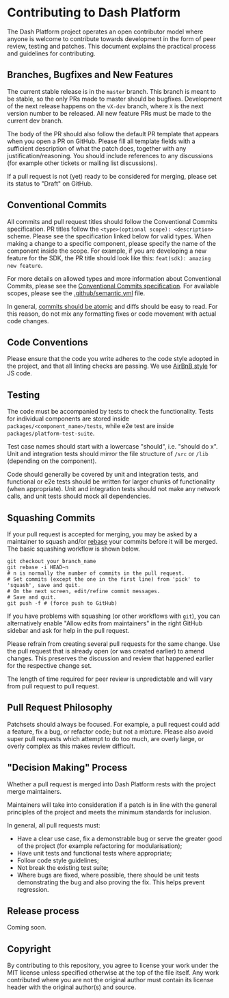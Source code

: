 Contributing to Dash Platform
=============================

The Dash Platform project operates an open contributor model where anyone is
welcome to contribute towards development in the form of peer review, testing
and patches. This document explains the practical process and guidelines for
contributing.


Branches, Bugfixes and New Features
-----------------------------------

The current stable release is in the `master` branch. This branch is meant to be stable, so the
only PRs made to master should be bugfixes. Development of the next release happens
on the `vX-dev` branch, where `X` is the next version number to be released.
All new feature PRs must be made to the current dev branch.

The body of the PR should also follow the default PR template that appears when you
open a PR on GitHub. Please fill all template fields with a sufficient description of what the
patch does, together with any justification/reasoning. You should include references to any
discussions (for example other tickets or mailing list discussions).

If a pull request is not (yet) ready to be considered for merging, please set its status to "Draft" on
GitHub.


Conventional Commits
--------------------

All commits and pull request titles should follow the Conventional Commits specification.
PR titles follow the `<type>(optional scope): <description>` scheme. Please see the specification linked below
for valid types. When making a change to a specific component, please specify the name of
the component inside the scope. For example, if you are developing a new feature for the SDK,
the PR title should look like this: `feat(sdk): amazing new feature`.

For more details on allowed types and more information about Conventional Commits, please see the 
[Conventional Commits specification](https://www.conventionalcommits.org/en/v1.0.0/). For available scopes,
please see the [.github/semantic.yml](.github/semantic.yml) file.

In general, [commits should be atomic](https://en.wikipedia.org/wiki/Atomic_commit#Atomic_commit_convention)
and diffs should be easy to read. For this reason, do not mix any formatting
fixes or code movement with actual code changes.


Code Conventions
----------------

Please ensure that the code you write adheres to the code style adopted in the project, and that all linting checks are passing. We use [AirBnB 
style](https://github.com/airbnb/javascript) for JS code.


Testing
-------

The code must be accompanied by tests to check the functionality. Tests for individual
components are stored inside `packages/<component_name>/tests`, while e2e test are inside
`packages/platform-test-suite`.

Test case names should start with a lowercase "should", i.e. "should do x".
Unit and integration tests should mirror the file structure of `/src` or `/lib` (depending
on the component).

Code should generally be covered by unit and integration tests, and functional or e2e tests should be written for larger chunks of
functionality (when appropriate). Unit and integration
tests should not make any network calls, and unit tests should mock all dependencies.


Squashing Commits
-----------------

If your pull request is accepted for merging, you may be asked by a maintainer
to squash and/or [rebase](https://git-scm.com/docs/git-rebase) your commits
before it will be merged. The basic squashing workflow is shown below.

    git checkout your_branch_name
    git rebase -i HEAD~n
    # n is normally the number of commits in the pull request.
    # Set commits (except the one in the first line) from 'pick' to 'squash', save and quit.
    # On the next screen, edit/refine commit messages.
    # Save and quit.
    git push -f # (force push to GitHub)

If you have problems with squashing (or other workflows with `git`), you can
alternatively enable "Allow edits from maintainers" in the right GitHub
sidebar and ask for help in the pull request.

Please refrain from creating several pull requests for the same change.
Use the pull request that is already open (or was created earlier) to amend
changes. This preserves the discussion and review that happened earlier for
the respective change set.

The length of time required for peer review is unpredictable and will vary from
pull request to pull request.


Pull Request Philosophy
-----------------------

Patchsets should always be focused. For example, a pull request could add a
feature, fix a bug, or refactor code; but not a mixture. Please also avoid super
pull requests which attempt to do too much, are overly large, or overly complex
as this makes review difficult.


"Decision Making" Process
-------------------------

Whether a pull request is merged into Dash Platform rests with the project merge
maintainers.

Maintainers will take into consideration if a patch is in line with the general
principles of the project and meets the minimum standards for inclusion.

In general, all pull requests must:

- Have a clear use case, fix a demonstrable bug or serve the greater good of
  the project (for example refactoring for modularisation);
- Have unit tests and functional tests where appropriate;
- Follow code style guidelines;
- Not break the existing test suite;
- Where bugs are fixed, where possible, there should be unit tests
  demonstrating the bug and also proving the fix. This helps prevent regression.


Release process
---------------

Coming soon.

Copyright
---------

By contributing to this repository, you agree to license your work under the
MIT license unless specified otherwise at the top of the file itself. 
Any work contributed where you are not the original author must contain its 
license header with the original author(s) and source.
